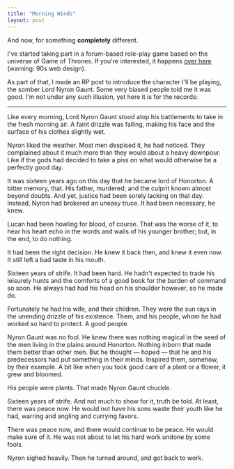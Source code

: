 ```yaml
---
title: "Morning Winds"
layout: post
---
```


And now, for something **completely** different.

I've started taking part in a forum-based role-play game based on the universe
of Game of Thrones. If you're interested, it happens [over here] (warning: 90s
web design).

[over here]: http://s4.zetaboards.com/A_Game_of_Thrones

As part of that, I made an RP post to introduce the character I'll be playing,
the somber Lord Nyron Gaunt. Some very biased people told me it was good. I'm
not under any such illusion, yet here it is for the records:

---

Like every morning, Lord Nyron Gaunt stood atop his battlements to take in the
fresh morning air. A faint drizzle was falling, making his face and the surface
of his clothes slightly wet.

Nyron liked the weather. Most men despised it, he had noticed. They complained
about it much more than they would about a heavy downpour. Like if the gods had
decided to take a piss on what would otherwise be a perfectly good day.

It was sixteen years ago on this day that he became lord of Honorton. A bitter
memory, that. His father, murdered; and the culprit known almost beyond doubts.
And yet, justice had been sorely lacking on that day. Instead, Nyron had
brokered an uneasy truce. It had been necessary, he knew.

Lucan had been howling for blood, of course. That was the worse of it, to hear
his heart echo in the words and wails of his younger brother; but, in the end,
to do nothing.

It had been the right decision. He knew it back then, and knew it even now. It
still left a bad taste in his mouth.

Sixteen years of strife. It had been hard. He hadn't expected to trade his
leisurely hunts and the comforts of a good book for the burden of command so
soon. He always had had his head on his shoulder however, so he made do.

Fortunately he had his wife, and their children. They were the sun rays in the
unending drizzle of his existence. Them, and his people, whom he had worked so
hard to protect. A good people.

Nyron Gaunt was no fool. He knew there was nothing magical in the seed of the
men living in the plains around Honorton. Nothing inborn that made them better
than other men. But he thought — hoped — that he and his predecessors had put
something in their minds. Inspired them, somehow, by their example. A bit like
when you took good care of a plant or a flower, it grew and bloomed.

His people were plants. That made Nyron Gaunt chuckle.

Sixteen years of strife. And not much to show for it, truth be told. At least,
there was peace now. He would not have his sons waste their youth like he had,
warring and angling and currying favors.

There was peace now, and there would continue to be peace. He would make sure of
it. He was not about to let his hard work undone by some fools.

Nyron sighed heavily. Then he turned around, and got back to work.
